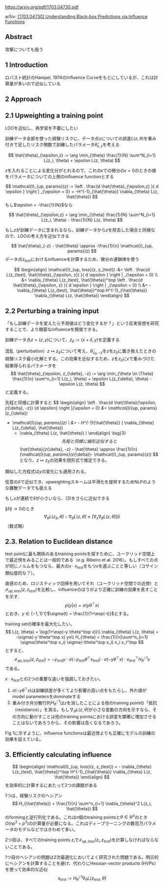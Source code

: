https://arxiv.org/pdf/1703.04730.pdf

ar5iv: [[1703.04730] Understanding Black-box Predictions via Influence Functions](https://ar5iv.labs.arxiv.org/html/1703.04730)

## Abstract

攻撃についても扱う



## 1 Introduction

ロバスト統計のHampel, 1974のInfluence Curveをもとにしているが、これは計算量が多いので近似している

## 2 Approach

## 2.1 Upweighting a training point 

LOOを近似し、再学習を不要にしたい

訓練データ全部を使った経験リスクに、データ点$z$についての誤差$L(z, \theta)$を重み付きで足したリスク関数で訓練したパラメータ$\hat{\theta}_{\epsilon,z}$を考える

$$
\hat{\theta}_{\epsilon,z}
:= \arg \min_{\theta} \frac{1}{N} \sum^N_{i=1} L(z_i, \theta) + \epsilon L(z, \theta)
$$

$z$を入れることによる変化分がとれるので、これの$\epsilon$での微分の$\epsilon = 0$のときの値をパラメータについての上側のinfluence functionとする

$$
\mathcal{I}_{up, params}(z) := \left . \frac{d \hat{\theta}_{\epsilon,z} }{ d \epsilon } \right | _{\epsilon = 0}
= -H^{-1}_{\hat{\theta}} \nabla_{\theta} L(z, \hat{\theta})
$$
もし$\epsilon = -\frac{1}{N}$なら

$$
\hat{\theta}_{\epsilon,z}
= \arg \min_{\theta} \frac{1}{N} \sum^N_{i=1} L(z_i, \theta) - \frac{1}{N} L(z, \theta)
$$

もし$z$が訓練データに含まれるなら、訓練データから$z$を除去した場合と同様なので、LOOの考え方を近似できる

$$
\hat{\theta}_{-z} - \hat{\theta}
\approx -\frac{1}{n} \mathcal{I}_{up, params}(z)
$$
データ点$z_{test}$におけるinfluenceを計算するため、微分の連鎖律を使う

$$
\begin{align}
\mathcal{I}_{up, loss}(z, z_{test})
:&= \left . \frac{d L(z_{test}, \hat{\theta}_{\epsilon, z}) }{ d \epsilon } \right | _{\epsilon = 0} \\
&= \nabla_{\theta} L(z_{test}, \hat{\theta})^\top
    \left . \frac{d \hat{\theta}_{\epsilon, z} }{ d \epsilon } \right | _{\epsilon = 0} \\
&= - \nabla_{\theta} L(z_{test}, \hat{\theta})^\top H^{-1}_{\hat{\theta}} \nabla_{\theta} L(z, \hat{\theta})
\end{align}
$$

## 2.2 Perturbing a training input

「もし訓練データを変えたら予測値はどう変化するか？」という反実仮想を研究することで、より緻密なinfluenceを開発できる。

訓練データ点$z=(z,y)$について、$z_{\delta} := (x+\delta, y)$を定義する

混乱（perturbation）$z\mapsto z_{\delta}$について考え、$\hat{\theta}_{z_{\delta}, -z}$を$z$を$z_{\delta}$に置き換えたときの経験リスク最小化解とする。この効果を近似するため、$z$を$z_{\delta}$に$\epsilon$で重みづけた結果得られるパラメータを
$$
\hat{\theta}_{\epsilon, z_{\delta}, -z}
:= \arg \min_{\theta \in \Theta} \frac{1}{n} \sum^n_{i=1}
L(z_i, \theta) + \epsilon L(z_{\delta}, \theta) - \epsilon L(z, \theta)
$$
と定義する。

先程と同様に計算すると
$$
\begin{align}
\left .
    \frac{d \hat{\theta}_{\epsilon, z_{\delta}, -z}}
    {d \epsilon}
\right |_{\epsilon = 0}
&= \mathcal{I}_{up, params}(z_{\delta})
- \mathcal{I}_{up, params}(z)
\\
&= - H^{-1}_{\hat{\theta}} (
    \nabla_{\theta} L(z_{\delta}, \hat{\theta})
    - \nabla_{\theta} L(z, \hat{\theta})
)
\end{align}
\tag{3}
$$
先程と同様に線形近似すると
$$
\hat{\theta}_{z_{\delta}, -z} - \hat{\theta}
\approx \frac{1}{n}
(\mathcal{I}_{up, params}(z_{\delta})- \mathcal{I}_{up, params}(z))
$$
となり、$z\mapsto z_{\delta}$の効果を閉形式で推定できる。

類似した方程式は$y$の変化にも適用される。

任意の$\delta$で近似でき、upweightingスキームは平滑化を提供するためNLPのような離散データでも扱える

もし$x$が連続で$\delta$が小さいなら、(3)をさらに近似できる

$\| \delta \| \to 0$のとき
$$
\nabla_{\theta} L(z_{\delta}, \hat{\theta})
    - \nabla_{\theta} L(z, \hat{\theta})
\approx [\nabla_x \nabla_{\theta} L(z, \hat{\theta})]\delta
$$
（数式略）

## 2.3. Relation to Euclidean distance

test pointに最も関係のあるtraining pointsを探すために、ユークリッド空間上で最近傍をみることは一般的である（e.g. Ribeiro et al. 2016）。もしすべての点が同じノルムをもつなら、最大の$x \cdot x_{test}$をもつ$x$を選ぶことと等しい（コサイン類似度的な？）。

直感のため、ロジスティック回帰を用いてそれ（ユークリッド空間での近傍）と$\mathcal{I}_{up, loss}(z, z_{test})$を比較し、influenceのほうがより正確に訓練の効果を表すことを示す.
$$
p(y|x) = \sigma(y \theta^\top x)
$$
とおき、$y\in \{-1, 1\}$で$\sigma(t) = \frac{1}{1+\exp(-t)}$とする。

training setの確率を最大化したい。
$$
L(z, \theta) = \log(1+\exp(-y \theta^\top x))\\
\nabla_{\theta} L(z, \theta) = -\sigma(-y \theta^\top x) yx\\
H_{\theta} = \frac{1}{n}\sum^n_{i=1} \sigma(\theta^\top x_i) \sigma(-\theta^\top x_i) x_i x_i^\top
$$
とすると、
$$
\mathcal{I}_{up, loss}(z, z_{test})
= - y_{test} y
\cdot \sigma(-y_{test} \theta^\top x_{test})
\cdot \sigma(-y \theta^\top x)
\cdot x_{test}^\top H^{-1}_{\hat{\theta}} x
$$
である。

$x\cdot x_{test}$との2つの重要な違いを強調しておきたい。

1. $\sigma(-y\theta^\top x)$は訓練誤差が多くてより影響の高い点をもたらし、外れ値がmodel parametersをdominateする
2. 重み付き共分散行列$H^{-1}_{\hat{\theta}}$は$z$を消したことによる他のtraining pointの「抵抗（resistance）」を測る。もし$\nabla_{\theta}L(z, \hat{\theta})$が小さな変動の方向を示すなら、その方向に動かすことは他のtraining pointsにおける誤差を顕著に増加させることはないであろうから、その影響は高くなるであろう。

Fig 1に示すように、influence functionsは最近傍よりも正確にモデルの訓練の効果を捉えている。



## 3. Efficiently calculating influence


$$
\begin{align}
\mathcal{I}_{up, loss}(z, z_{test})
= - \nabla_{\theta} L(z_{test}, \hat{\theta})^\top H^{-1}_{\hat{\theta}} \nabla_{\theta} L(z, \hat{\theta})
\end{align}
$$
を効率的に計算するにあたって2つの課題がある

1つは、経験リスクのヘシアン
$$
H_{\hat{\theta}} = \frac{1}{n} \sum^n_{i=1} \nabla_{\theta}^2 L(z_i, \hat{\theta})
$$
のformingと逆行列化である。これは$n$個のtraining pointsと$\theta \in \mathbb{R}^p$のとき$O(np^2 + p^3)$の計算量が必要になる。これはディープラーニングの数百万パラメータのモデルなどではきわめて多い。

2つ目は、すべてのtraining points $z_i$で$\mathcal{I}_{up, loss}(z_i, z_{test})$を計算しなければならないことである。

1つ目のヘシアンの問題は2次最適化においてよく研究された問題である。明示的にヘシアンを計算することを避け、代わりにHessian-vector products (HVPs）を使って効率的な近似
$$
s_{test} := H_{\hat{\theta}}^{-1} \nabla_{\theta} L(z_{test}, \hat{\theta})
$$

























